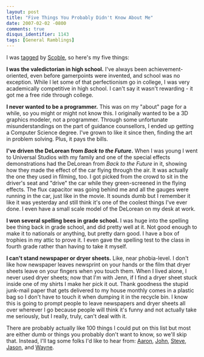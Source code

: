 ```yaml
---
layout: post
title: "Five Things You Probably Didn't Know About Me"
date: 2007-02-02 -0800
comments: true
disqus_identifier: 1143
tags: [General Ramblings]
---
```

I was
[tagged](http://itmanager.blogs.com/notes/2007/02/five_things_you.html)
by [Scoble](http://itmanager.blogs.com), so here's my five things:
 
 **I was the valedictorian in high school.** I've always been
achievement-oriented, even before gamerpoints were invented, and school
was no exception. While I let some of that perfectionism go in college,
I was very academically competitive in high school. I can't say it
wasn't rewarding - it got me a free ride through college.
 
 **I never wanted to be a programmer.** This was on my "about" page for
a while, so you might or might not know this. I originally wanted to be
a 3D graphics modeler, not a programmer. Through some unfortunate
misunderstandings on the part of guidance counsellors, I ended up
getting a Computer Science degree. I've grown to like it since then,
finding the art in problem solving. Plus, it pays the bills.
 
 **I've driven the DeLorean from *Back to the Future*.** When I was
young I went to Universal Studios with my family and one of the special
effects demonstrations had the DeLorean from *Back to the Future* in it,
showing how they made the effect of the car flying through the air. It
was actually the one they used in filming, too. I got picked from the
crowd to sit in the driver's seat and "drive" the car while they
green-screened in the flying effects. The flux capacitor was going
behind me and all the gauges were running in the car, just like in the
movie. It sounds dumb but I remember it like it was yesterday and still
think it's one of the coolest things I've ever done. I even have a small
scale model of the DeLorean on my desk at work.
 
 **I won several spelling bees in grade school.** I was huge into the
spelling bee thing back in grade school, and did pretty well at it. Not
good enough to make it to nationals or anything, but pretty darn good. I
have a box of trophies in my attic to prove it. I even gave the spelling
test to the class in fourth grade rather than having to take it myself.
 
 **I can't stand newspaper or dryer sheets.** Like, near phobia-level. I
don't like how newspaper leaves newsprint on your hands or the film that
dryer sheets leave on your fingers when you touch them. When I lived
alone, I never used dryer sheets; now that I'm with Jenn, if I find a
dryer sheet stuck inside one of my shirts I make her pick it out. Thank
goodness the stupid junk-mail paper that gets delivered to my house
monthly comes in a plastic bag so I don't have to touch it when dumping
it in the recycle bin. I know this is going to prompt people to leave
newspapers and dryer sheets all over wherever I go because people will
think it's funny and not actually take me seriously, but I really,
truly, can't deal with it.
 
 
 There are probably actually like 100 things I could put on this list
but most are either dumb or things you probably don't want to know, so
we'll skip that. Instead, I'll tag some folks I'd like to hear from:
[Aaron](http://www.splatteredbits.com/tp/),
[John](http://www.johnbatdorf.net/blog/),
[Steve](http://steves-rant.blogspot.com/index.html),
[Jason](http://meyercentral.com/), and
[Wayne](http://weblogs.asp.net/wallen/default.aspx).
